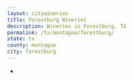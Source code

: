 ```yaml
---
layout: citywineries
title: Forestburg Wineries
description: Wineries in Forestburg, TX
permalink: /tx/montague/forestburg/
state: tx
county: montague
city: forestburg
---
```

-
